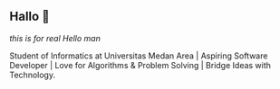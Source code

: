 ## Hallo 👋

*this is for real Hello man*

Student of Informatics at Universitas Medan Area | Aspiring Software Developer | Love for Algorithms & Problem Solving | Bridge Ideas with Technology.
